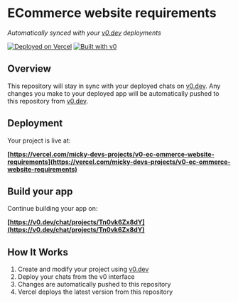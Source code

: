 # ECommerce website requirements

*Automatically synced with your [v0.dev](https://v0.dev) deployments*

[![Deployed on Vercel](https://img.shields.io/badge/Deployed%20on-Vercel-black?style=for-the-badge&logo=vercel)](https://vercel.com/micky-devs-projects/v0-ec-ommerce-website-requirements)
[![Built with v0](https://img.shields.io/badge/Built%20with-v0.dev-black?style=for-the-badge)](https://v0.dev/chat/projects/Tn0vk6Zx8dY)

## Overview

This repository will stay in sync with your deployed chats on [v0.dev](https://v0.dev).
Any changes you make to your deployed app will be automatically pushed to this repository from [v0.dev](https://v0.dev).

## Deployment

Your project is live at:

**[https://vercel.com/micky-devs-projects/v0-ec-ommerce-website-requirements](https://vercel.com/micky-devs-projects/v0-ec-ommerce-website-requirements)**

## Build your app

Continue building your app on:

**[https://v0.dev/chat/projects/Tn0vk6Zx8dY](https://v0.dev/chat/projects/Tn0vk6Zx8dY)**

## How It Works

1. Create and modify your project using [v0.dev](https://v0.dev)
2. Deploy your chats from the v0 interface
3. Changes are automatically pushed to this repository
4. Vercel deploys the latest version from this repository
